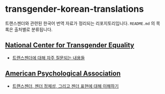 # transgender-korean-translations
트랜스젠더와 관련된 한국어 번역 자료가 정리되는 리포지토리입니다. `README.md` 의 목록은 출처별로 분류됩니다.

## [National Center for Transgender Equality](https://transequality.org/)
- [트랜스젠더에 대해 자주 질문되는 내용들](./NCTE/frequently_asked_questions_about_transgender_people.md)

## [American Psychological Association](https://www.apa.org/)
- [트랜스젠더, 젠더 정체성, 그리고 젠더 표현에 대해 이해하기](./APA/transgender_people_gender_identity_gender_expression.md)